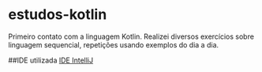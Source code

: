 # estudos-kotlin

Primeiro contato com a linguagem Kotlin. Realizei diversos exercícios sobre linguagem sequencial, repetições usando exemplos do dia a dia.

##IDE utilizada
[IDE IntelliJ](https://www.jetbrains.com/pt-br/idea/)


